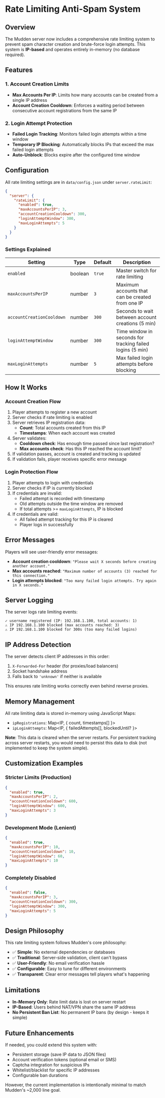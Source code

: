 # Rate Limiting Anti-Spam System

## Overview

The Mudden server now includes a comprehensive rate limiting system to prevent spam character creation and brute-force login attempts. This system is **IP-based** and operates entirely in-memory (no database required).

## Features

### 1. Account Creation Limits
- **Max Accounts Per IP**: Limits how many accounts can be created from a single IP address
- **Account Creation Cooldown**: Enforces a waiting period between consecutive account registrations from the same IP

### 2. Login Attempt Protection
- **Failed Login Tracking**: Monitors failed login attempts within a time window
- **Temporary IP Blocking**: Automatically blocks IPs that exceed the max failed login attempts
- **Auto-Unblock**: Blocks expire after the configured time window

## Configuration

All rate limiting settings are in `data/config.json` under `server.rateLimit`:

```json
{
  "server": {
    "rateLimit": {
      "enabled": true,
      "maxAccountsPerIP": 3,
      "accountCreationCooldown": 300,
      "loginAttemptWindow": 300,
      "maxLoginAttempts": 5
    }
  }
}
```

### Settings Explained

| Setting | Type | Default | Description |
|---------|------|---------|-------------|
| `enabled` | boolean | `true` | Master switch for rate limiting |
| `maxAccountsPerIP` | number | `3` | Maximum accounts that can be created from one IP |
| `accountCreationCooldown` | number | `300` | Seconds to wait between account creations (5 min) |
| `loginAttemptWindow` | number | `300` | Time window in seconds for tracking failed logins (5 min) |
| `maxLoginAttempts` | number | `5` | Max failed login attempts before blocking |

## How It Works

### Account Creation Flow

1. Player attempts to register a new account
2. Server checks if rate limiting is enabled
3. Server retrieves IP registration data:
   - **Count**: Total accounts created from this IP
   - **Timestamps**: When each account was created
4. Server validates:
   - **Cooldown check**: Has enough time passed since last registration?
   - **Max accounts check**: Has this IP reached the account limit?
5. If validation passes, account is created and tracking is updated
6. If validation fails, player receives specific error message

### Login Protection Flow

1. Player attempts to login with credentials
2. Server checks if IP is currently blocked
3. If credentials are invalid:
   - Failed attempt is recorded with timestamp
   - Old attempts outside the time window are removed
   - If total attempts >= `maxLoginAttempts`, IP is blocked
4. If credentials are valid:
   - All failed attempt tracking for this IP is cleared
   - Player logs in successfully

## Error Messages

Players will see user-friendly error messages:

- **Account creation cooldown**: `"Please wait X seconds before creating another account."`
- **Max accounts reached**: `"Maximum number of accounts (3) reached for this connection."`
- **Login attempts blocked**: `"Too many failed login attempts. Try again in X seconds."`

## Server Logging

The server logs rate limiting events:

```
✓ username registered (IP: 192.168.1.100, total accounts: 1)
⚠ IP 192.168.1.100 blocked (max accounts reached: 3)
⚠ IP 192.168.1.100 blocked for 300s (too many failed logins)
```

## IP Address Detection

The server detects client IP addresses in this order:
1. `X-Forwarded-For` header (for proxies/load balancers)
2. Socket handshake address
3. Falls back to `'unknown'` if neither is available

This ensures rate limiting works correctly even behind reverse proxies.

## Memory Management

All rate limiting data is stored in-memory using JavaScript Maps:

- `ipRegistrations`: Map<IP, { count, timestamps[] }>
- `ipLoginAttempts`: Map<IP, { failedAttempts[], blockedUntil? }>

**Note**: This data is cleared when the server restarts. For persistent tracking across server restarts, you would need to persist this data to disk (not implemented to keep the system simple).

## Customization Examples

### Stricter Limits (Production)
```json
{
  "enabled": true,
  "maxAccountsPerIP": 2,
  "accountCreationCooldown": 600,
  "loginAttemptWindow": 600,
  "maxLoginAttempts": 3
}
```

### Development Mode (Lenient)
```json
{
  "enabled": true,
  "maxAccountsPerIP": 10,
  "accountCreationCooldown": 10,
  "loginAttemptWindow": 60,
  "maxLoginAttempts": 10
}
```

### Completely Disabled
```json
{
  "enabled": false,
  "maxAccountsPerIP": 3,
  "accountCreationCooldown": 300,
  "loginAttemptWindow": 300,
  "maxLoginAttempts": 5
}
```

## Design Philosophy

This rate limiting system follows Mudden's core philosophy:

- ✅ **Simple**: No external dependencies or databases
- ✅ **Traditional**: Server-side validation, client can't bypass
- ✅ **User-Friendly**: No email verification hassle
- ✅ **Configurable**: Easy to tune for different environments
- ✅ **Transparent**: Clear error messages tell players what's happening

## Limitations

- **In-Memory Only**: Rate limit data is lost on server restart
- **IP-Based**: Users behind NAT/VPN share the same IP address
- **No Persistent Ban List**: No permanent IP bans (by design - keeps it simple)

## Future Enhancements

If needed, you could extend this system with:

- Persistent storage (save IP data to JSON files)
- Account verification tokens (optional email or SMS)
- Captcha integration for suspicious IPs
- Whitelist/blacklist for specific IP addresses
- Configurable ban durations

However, the current implementation is intentionally minimal to match Mudden's ~2,000 line goal.
